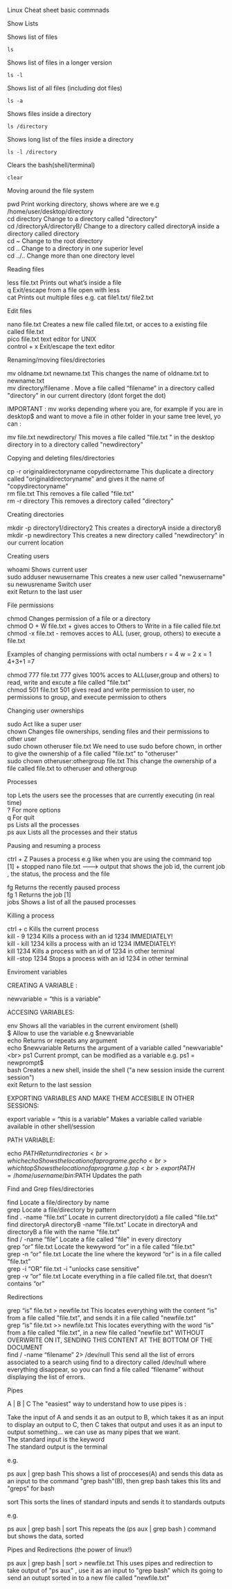 Linux Cheat sheet basic commnads

Show Lists

Shows list of files 
```
ls     
```
Shows list of files in a longer version
```
ls -l  
```
Shows list of all files (including dot files)
```
ls -a    
```
Shows files inside a directory
```
ls /directory    
```
Shows long list of the files inside a directory
```
ls -l /directory   
```
Clears the bash(shell/terminal)
```
clear  
```


Moving around the file system

pwd                           Print working directory, shows where are we e.g /home/user/desktop/directory<br>
cd directory                  Change to a directory called "directory"<br>
cd  /directoryA/directoryB/   Change to a directory called directoryA inside a directory called directory<br>
cd ~                          Change to the root directory<br>
cd ..                         Change to a directory in one superior level<br>
cd ../..                      Change more than one directory level <br>


Reading files

less file.txt                 Prints out what’s inside a file<br>
q                             Exit/escape from a file open with less<br>
cat                           Prints out multiple files e.g. cat file1.txt/ file2.txt <br>


Edit files

nano file.txt                 Creates a new file called file.txt, or acces to a existing file called file.txt<br>
pico file.txt                 text editor for UNIX<br>
control +  x                  Exit/escape the text editor<br>


Renaming/moving   files/directories

mv oldname.txt  newname.txt   This changes the name of oldname.txt to newname.txt<br>
mv directory/filename .       Move a file called “filename” in a directory called "directory" in our current directory (dont forget the dot)<br>

IMPORTANT : mv works depending where you are, for example if you are in desktop$ and want to move a file in other folder in your same tree level, yo can :

mv file.txt newdirectory/    This moves a file called "file.txt " in the desktop directory in to a directory called "newdirectory"<br>


Copying and deleting files/directories

cp -r originaldirectoryname copydirectorname          This duplicate a directory called "originaldirectoryname" and gives it the name of "copydirectoryname"<br>
rm file.txt                                           This removes a file called "file.txt"<br>
rm -r directory                                       This removes a directory called "directory"<br>


Creating directories

mkdir -p directory1/directory2                        This creates a directoryA inside a directoryB<br>
mkdir -p newdirectory                                 This creates a new directory called "newdirectory" in our current location<br>


Creating users

whoami                                                Shows current user<br>
sudo adduser newusername                              This creates a new user called "newusername"<br>
su newusrename                                        Switch user <br>
exit                                                  Return to the last user<br>


File permissions

chmod                                                 Changes permission of a file or a directory<br>
chmod O + W    file.txt                               + gives acces to Others to Write in a file called file.txt<br>
chmod -x file.txt                                     - removes acces to ALL (user, group, others) to execute a file.txt<br>


Examples of changing permissions with octal numbers     r = 4          w = 2          x = 1             4+3+1 =7

chmod  777 file.txt               777 gives 100% acces to ALL(user,group and others) to read, write and excute a file called "file.txt"<br>
chmod 501 file.txt                501 gives read and write permission to user, no permissions to group, and execute permission to others<br> 

Changing user ownerships

sudo                                                  Act like a super user<br>
chown                                                 Changes file ownerships, sending files and their permissions to other user<br>
sudo chown otheruser file.txt                         We need to use sudo before chown, in orther to give the ownership of a file called "file.txt" to "otheruser"<br>
sudo chown otheruser:othergroup file.txt              This change the ownership of a file called file.txt to otheruser and othergroup<br>


Processes

top                                 Lets the users see the processes that are currently executing (in real time)<br>
?                                   For more options <br>
q                                   For quit  <br> 
ps                                  Lists all the processes<br>
ps aux                              Lists all the processes and their status<br>
  

Pausing and resuming a process

ctrl + Z                            Pauses a process e.g like when you are using the command top<br>
[1] + stopped nano file.txt --->  output that shows the job id, the current job , the status, the process and the file <br>

fg                                 Returns the recently paused process<br>
fg 1                               Returns the job [1] <br>
jobs                               Shows a list of all the paused processes<br>


Killing a process

ctrl + c                           Kills the current process<br>
kill - 9  1234                     Kills a process with an id 1234  IMMEDIATELY!<br>
kill - kill  1234                  kills a process with an id 1234  IMMEDIATELY!<br>
kill 1234                          Kills a process with an id of 1234 in other terminal<br>
kill -stop  1234                   Stops a process with an id 1234 in other terminal<br>


Enviroment variables

CREATING A VARIABLE :

newvariable = “this is a variable”  

ACCESING VARIABLES:

env                               Shows all the variables in the current enviroment (shell)<br>
$                                 Allow to use the variable e.g $newvariable <br>
echo                              Returns or repeats any argument<br>
echo $newvariable                 Returns the argument of a variable called "newvariable" <br>
ps1                               Current prompt, can be modified as a variable e.g. ps1 = newprompt$<br>
bash                              Creates a new shell, inside the shell ("a new session inside the current session")<br>
exit                              Return to the last session<br>

EXPORTING VARIABLES AND MAKE THEM ACCESIBLE IN OTHER SESSIONS:

export variable = “this is a variable”     Makes a variable called variable available in other shell/session<br>

PATH VARIABLE:

echo $PATH                             Return directories<br>
which echo                             Shows the location of a program e.g echo <br>
which top                              Shows the location of a program e.g. top<br>
export PATH=/home/username/bin:$PATH   Updates the path <br>



Find and Grep files/directories

find                                                 Locate a file/directory by name <br>
grep                                                 Locate a file/directory by pattern<br>
find . -name “file.txt”                              Locate in current directory(dot) a file called "file.txt"<br>
find directoryA directoryB -name “file.txt”          Locate in directoryA and directoryB a file with the name "file.txt"<br>
find / -name “file”                                  Locate a file called "file" in every directory<br>
grep “or” file.txt                                   Locate the kewyword “or” in a file called "file.txt"<br>
grep -n “or” file.txt                                Locate the line where the keyword “or” is in a file called "file.txt"<br>
grep -i “OR” file.txt                                -i "unlocks case sensitive"<br>
grep -v “or” file.txt                                Locate everything in a file called file.txt, that doesn’t contains “or”<br>


Redirections

grep “is”  file.txt > newfile.txt         This locates everything with the content “is” from a file called "file.txt", and sends it in a file called "newfile.txt" <br>
grep “is”  file.txt >> newfile.txt        This locates everything with the word “is” from a file called "file.txt", in a new file called "newfile.txt"  WITHOUT OVERWRITE ON IT, SENDING THIS CONTENT AT THE BOTTOM OF THE DOCUMENT<br>
find / -name “filename” 2> /dev/null      This send all the list of errors associated to a search using find to a directory called /dev/null where everything disappear, so you can find a file called “filename” without displaying the list of errors.<br>

Pipes

A | B | C  The "easiest" way to understand how to use pipes is :

Take the input of A and sends it as an output to B, which takes it as an input to display an output to C, then C takes that output and uses it as an input to output something... we can use as many pipes that we want.<br>
The standard input is the keyword<br>
The standard output is the terminal<br>

e.g.

ps aux  |  grep bash            This shows a list of  procceses(A) and sends this data as an input to the command "grep bash"(B), then 
grep bash takes this lits and "greps" for bash<br>

sort                            This sorts the lines of standard inputs and sends it to standards outputs<br>

e.g.

ps aux | grep bash | sort       This repeats the (ps aux |  grep bash ) command but shows the data, sorted<br>


Pipes and Redirections (the power of linux!)

ps aux | grep bash | sort > newfile.txt   This uses pipes and redirection to take output of "ps aux" , use it as an input to "grep bash" which its going to send an outupt sorted in to a new file called "newfile.txt"











